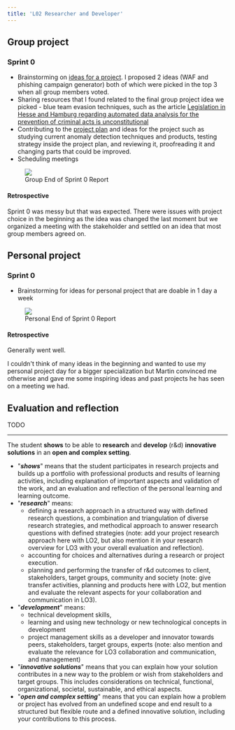```yaml
---
title: 'L02 Researcher and Developer'
---
```


## Group project

### Sprint 0

- Brainstorming on [ideas for a project](/portfolio-cs7/en/group/ideas). I proposed 2 ideas (WAF and phishing campaign generator) both of which were picked in the top 3 when all group members voted.
- Sharing resources that I found related to the final group project idea we picked - blue team evasion techniques, such as the article [Legislation in Hesse and Hamburg regarding automated data analysis for the prevention of criminal acts is unconstitutional](https://www.bundesverfassungsgericht.de/SharedDocs/Pressemitteilungen/EN/2023/bvg23-018.html)
- Contributing to the [project plan](/portfolio-cs7/project-plan.pdf) and ideas for the project such as studying current anomaly detection techniques and products, testing strategy inside the project plan, and reviewing it, proofreading it and changing parts that could be improved.
- Scheduling meetings

<figure>
  <img src="/group/sprint0.png" loading="lazy">
  <figcaption>Group End of Sprint 0 Report</figcaption>
</figure>

#### Retrospective

Sprint 0 was messy but that was expected. There were issues with project choice in the beginning as the idea was changed the last moment but we organized a meeting with the stakeholder and settled on an idea that most group members agreed on.

## Personal project

### Sprint 0

- Brainstorming for ideas for personal project that are doable in 1 day a week

<figure>
  <img src="/personal/sprint0.png" loading="lazy">
  <figcaption>Personal End of Sprint 0 Report</figcaption>
</figure>

#### Retrospective

Generally went well.

I couldn't think of many ideas in the beginning and wanted to use my personal project day for a bigger specialization but Martin convinced me otherwise and gave me some inspiring ideas and past projects he has seen on a meeting we had.

## Evaluation and reflection

TODO

---

The student **shows** to be able to **research** and **develop** (r&d) **innovative solutions** in an **open and complex setting**.

- "**_shows_**" means that the student participates in research projects and builds up a portfolio with professional products and results of learning activities, including explanation of important aspects and validation of the work, and an evaluation and reflection of the personal learning and learning outcome.
- "**_research_**" means:
  - defining a research approach in a structured way with defined research questions, a combination and triangulation of diverse research strategies, and methodical approach to answer research questions with defined strategies (note: add your project research approach here with LO2, but also mention it in your research overview for LO3 with your overall evaluation and reflection).
  - accounting for choices and alternatives during a research or project execution.
  - planning and performing the transfer of r&d outcomes to client, stakeholders, target groups, community and society (note: give transfer activities, planning and products here with LO2, but mention and evaluate the relevant aspects for your collaboration and communication in LO3).
- "**_development_**" means:
  - technical development skills,
  - learning and using new technology or new technological concepts in development
  - project management skills as a developer and innovator towards peers, stakeholders, target groups, experts (note: also mention and evaluate the relevance for LO3 collaboration and communication, and management)
- "**_innovative solutions_**" means that you can explain how your solution contributes in a new way to the problem or wish from stakeholders and target groups. This includes considerations on technical, functional, organizational, societal, sustainable, and ethical aspects.
- "**_open and complex setting_**" means that you can explain how a problem or project has evolved from an undefined scope and end result to a structured but flexible route and a defined innovative solution, including your contributions to this process.
